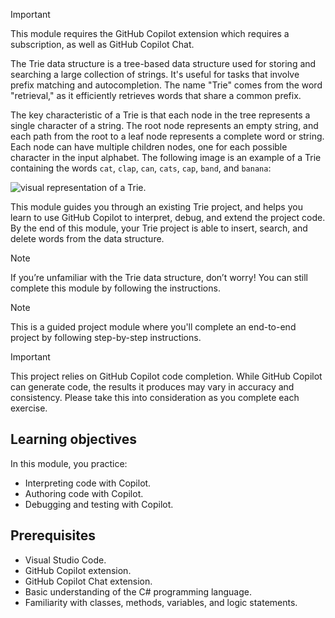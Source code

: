 > [!IMPORTANT]
> This module requires the GitHub Copilot extension which requires a subscription, as well as GitHub Copilot Chat.

The Trie data structure is a tree-based data structure used for storing and searching a large collection of strings. It's useful for tasks that involve prefix matching and autocompletion. The name "Trie" comes from the word "retrieval," as it efficiently retrieves words that share a common prefix.

The key characteristic of a Trie is that each node in the tree represents a single character of a string. The root node represents an empty string, and each path from the root to a leaf node represents a complete word or string. Each node can have multiple children nodes, one for each possible character in the input alphabet. The following image is an example of a Trie containing the words `cat`, `clap`, `can`, `cats`, `cap`, `band`, and `banana`:

![visual representation of a Trie.](../media/tree-graphic.png)

This module guides you through an existing Trie project, and helps you learn to use GitHub Copilot to interpret, debug, and extend the project code. By the end of this module, your Trie project is able to insert, search, and delete words from the data structure.

> [!NOTE] 
> If you’re unfamiliar with the Trie data structure, don’t worry! You can still complete this module by following the instructions.

> [!NOTE] 
> This is a guided project module where you'll complete an end-to-end project by following step-by-step instructions.  

> [!IMPORTANT]
> This project relies on GitHub Copilot code completion. While GitHub Copilot can generate code, the results it produces may vary in accuracy and consistency. Please take this into consideration as you complete each exercise.

## Learning objectives

In this module, you practice: 
- Interpreting code with Copilot.
- Authoring code with Copilot.
- Debugging and testing with Copilot.

## Prerequisites 
- Visual Studio Code.
- GitHub Copilot extension.
- GitHub Copilot Chat extension.
- Basic understanding of the C# programming language.
- Familiarity with classes, methods, variables, and logic statements.